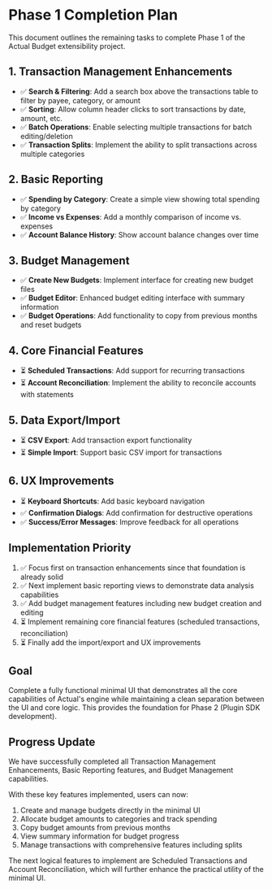 # Phase 1 Completion Plan

This document outlines the remaining tasks to complete Phase 1 of the Actual Budget extensibility project.

## 1. Transaction Management Enhancements
- ✅ **Search & Filtering**: Add a search box above the transactions table to filter by payee, category, or amount
- ✅ **Sorting**: Allow column header clicks to sort transactions by date, amount, etc.
- ✅ **Batch Operations**: Enable selecting multiple transactions for batch editing/deletion
- ✅ **Transaction Splits**: Implement the ability to split transactions across multiple categories

## 2. Basic Reporting
- ✅ **Spending by Category**: Create a simple view showing total spending by category
- ✅ **Income vs Expenses**: Add a monthly comparison of income vs. expenses
- ✅ **Account Balance History**: Show account balance changes over time

## 3. Budget Management
- ✅ **Create New Budgets**: Implement interface for creating new budget files
- ✅ **Budget Editor**: Enhanced budget editing interface with summary information
- ✅ **Budget Operations**: Add functionality to copy from previous months and reset budgets

## 4. Core Financial Features
- ⏳ **Scheduled Transactions**: Add support for recurring transactions
- ⏳ **Account Reconciliation**: Implement the ability to reconcile accounts with statements

## 5. Data Export/Import
- ⏳ **CSV Export**: Add transaction export functionality
- ⏳ **Simple Import**: Support basic CSV import for transactions

## 6. UX Improvements
- ⏳ **Keyboard Shortcuts**: Add basic keyboard navigation
- ✅ **Confirmation Dialogs**: Add confirmation for destructive operations
- ✅ **Success/Error Messages**: Improve feedback for all operations

## Implementation Priority
1. ✅ Focus first on transaction enhancements since that foundation is already solid
2. ✅ Next implement basic reporting views to demonstrate data analysis capabilities
3. ✅ Add budget management features including new budget creation and editing
4. ⏳ Implement remaining core financial features (scheduled transactions, reconciliation)
5. ⏳ Finally add the import/export and UX improvements

## Goal
Complete a fully functional minimal UI that demonstrates all the core capabilities of Actual's engine while maintaining a clean separation between the UI and core logic. This provides the foundation for Phase 2 (Plugin SDK development).

## Progress Update
We have successfully completed all Transaction Management Enhancements, Basic Reporting features, and Budget Management capabilities. 

With these key features implemented, users can now:
1. Create and manage budgets directly in the minimal UI
2. Allocate budget amounts to categories and track spending
3. Copy budget amounts from previous months
4. View summary information for budget progress
5. Manage transactions with comprehensive features including splits

The next logical features to implement are Scheduled Transactions and Account Reconciliation, which will further enhance the practical utility of the minimal UI. 
